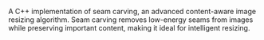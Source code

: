 A C++ implementation of seam carving, an advanced content-aware image resizing algorithm. 
Seam carving removes low-energy seams from images while preserving important content, making it ideal for intelligent resizing.
